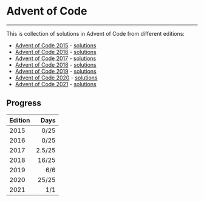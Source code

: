 # Advent of Code

---

This is collection of solutions in Advent of Code from different editions:

* [Advent of Code 2015](https://adventofcode.com/2015) - [solutions](2015)
* [Advent of Code 2016](https://adventofcode.com/2016) - [solutions](2016)
* [Advent of Code 2017](https://adventofcode.com/2017) - [solutions](2017)
* [Advent of Code 2018](https://adventofcode.com/2018) - [solutions](2018)
* [Advent of Code 2019](https://adventofcode.com/2019) - [solutions](2019)
* [Advent of Code 2020](https://adventofcode.com/2020) - [solutions](2020)
* [Advent of Code 2021](https://adventofcode.com/2021) - [solutions](2021)

## Progress

| Edition |  Days  |
|:--------|-------:|
| 2015    | 0/25   |
| 2016    | 0/25   |
| 2017    | 2.5/25 |
| 2018    | 16/25  |
| 2019    | 6/6    |
| 2020    | 25/25  |
| 2021    | 1/1    |


